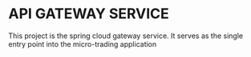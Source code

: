 # API GATEWAY SERVICE
This project is the spring cloud gateway service. It serves as the single entry point into the micro-trading application
